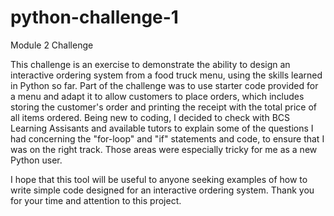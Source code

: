 # python-challenge-1

Module 2 Challenge

This challenge is an exercise to demonstrate the ability to design an interactive ordering system from a food truck menu, using the skills learned in Python so far.
Part of the challenge was to use starter code provided for a menu and adapt it to allow customers to place orders, which includes storing the customer's order and printing the receipt with the total price of all items ordered. 
Being new to coding, I decided to check with BCS Learning Assisants and available tutors to explain some of the questions I had concerning the "for-loop" and "if" statements and code, to ensure that I was on the right track.  Those areas were especially tricky for me as a new Python user.  

I hope that this tool will be useful to anyone seeking examples of how to write simple code designed for an interactive ordering system.  Thank you for your time and attention to this project. 
